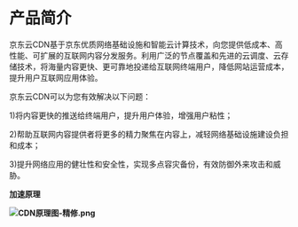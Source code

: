 # **产品简介**

京东云CDN基于京东优质网络基础设施和智能云计算技术，向您提供低成本、高性能、可扩展的互联网内容分发服务。利用广泛的节点覆盖和先进的云调度、云存储技术，将海量内容更快、更可靠地投递给互联网终端用户，降低网站运营成本，提升用户互联网应用体验。

京东云CDN可以为您有效解决以下问题：

1)将内容更快的推送给终端用户，提升用户体验，增强用户粘性；

2)帮助互联网内容提供者将更多的精力聚焦在内容上，减轻网络基础设施建设负担和成本；

3)提升网络应用的健壮性和安全性，实现多点容灾备份，有效防御外来攻击和威胁。

**加速原理**

**![CDN原理图-精修.png](https://img1.jcloudcs.com/cms/0a208de7-157c-4579-a512-c31eb724628020180111182614.png)**